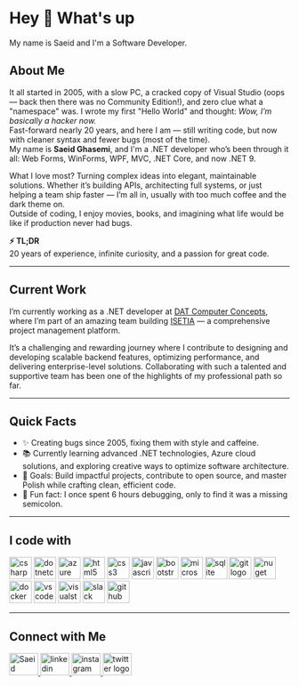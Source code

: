 <h1 align="left">Hey 👋 What's up</h1>

<p align="left">My name is Saeid and I'm a Software Developer.</p>

## About Me

It all started in 2005, with a slow PC, a cracked copy of Visual Studio (oops — back then there was no Community Edition!), and zero clue what a "namespace" was. I wrote my first "Hello World" and thought: *Wow, I’m basically a hacker now.*  
Fast-forward nearly 20 years, and here I am — still writing code, but now with cleaner syntax and fewer bugs (most of the time).  
My name is **Saeid Ghasemi**, and I'm a .NET developer who’s been through it all: Web Forms, WinForms, WPF, MVC, .NET Core, and now .NET 9.

What I love most? Turning complex ideas into elegant, maintainable solutions. Whether it’s building APIs, architecting full systems, or just helping a team ship faster — I’m all in, usually with too much coffee and the dark theme on.  
Outside of coding, I enjoy movies, books, and imagining what life would be like if production never had bugs.

**⚡ TL;DR**  
20 years of experience, infinite curiosity, and a passion for great code.

---

## Current Work

I’m currently working as a .NET developer at [DAT Computer Concepts](https://datcomputerconcepts.com), where I’m part of an amazing team building [ISETIA](https://isetia.com) — a comprehensive project management platform.

It’s a challenging and rewarding journey where I contribute to designing and developing scalable backend features, optimizing performance, and delivering enterprise-level solutions. Collaborating with such a talented and supportive team has been one of the highlights of my professional path so far.

---

## Quick Facts

- ✨ Creating bugs since 2005, fixing them with style and caffeine.  
- 📚 Currently learning advanced .NET technologies, Azure cloud solutions, and exploring creative ways to optimize software architecture.  
- 🎯 Goals: Build impactful projects, contribute to open source, and master Polish while crafting clean, efficient code.  
- 🎲 Fun fact: I once spent 6 hours debugging, only to find it was a missing semicolon.

---

## I code with

<div align="left">
  <img src="https://skillicons.dev/icons?i=cs" height="40" alt="csharp logo" />
  <img src="https://cdn.jsdelivr.net/gh/devicons/devicon/icons/dotnetcore/dotnetcore-original.svg" height="40" alt="dotnetcore logo" />
  <img src="https://cdn.jsdelivr.net/gh/devicons/devicon/icons/azure/azure-original.svg" height="40" alt="azure logo" />
  <img src="https://cdn.jsdelivr.net/gh/devicons/devicon/icons/html5/html5-original.svg" height="40" alt="html5 logo" />
  <img src="https://cdn.jsdelivr.net/gh/devicons/devicon/icons/css3/css3-original.svg" height="40" alt="css3 logo" />
  <img src="https://cdn.jsdelivr.net/gh/devicons/devicon/icons/javascript/javascript-original.svg" height="40" alt="javascript logo" />
  <img src="https://cdn.jsdelivr.net/gh/devicons/devicon/icons/bootstrap/bootstrap-original.svg" height="40" alt="bootstrap logo" />
  <img src="https://cdn.jsdelivr.net/gh/devicons/devicon/icons/microsoftsqlserver/microsoftsqlserver-plain.svg" height="40" alt="microsoftsqlserver logo" />
  <img src="https://cdn.jsdelivr.net/gh/devicons/devicon/icons/sqlite/sqlite-original.svg" height="40" alt="sqlite logo" />
  <img src="https://cdn.jsdelivr.net/gh/devicons/devicon/icons/git/git-original.svg" height="40" alt="git logo" />
  <img src="https://cdn.jsdelivr.net/gh/devicons/devicon/icons/nuget/nuget-original.svg" height="40" alt="nuget logo" />
  <img src="https://cdn.jsdelivr.net/gh/devicons/devicon/icons/docker/docker-original.svg" height="40" alt="docker logo" />
  <img src="https://cdn.jsdelivr.net/gh/devicons/devicon/icons/vscode/vscode-original.svg" height="40" alt="vscode logo" />
  <img src="https://cdn.jsdelivr.net/gh/devicons/devicon/icons/visualstudio/visualstudio-plain.svg" height="40" alt="visualstudio logo" />
  <img src="https://cdn.jsdelivr.net/gh/devicons/devicon/icons/slack/slack-original.svg" height="40" alt="slack logo" />
  <img src="https://cdn.jsdelivr.net/gh/devicons/devicon/icons/github/github-original.svg" height="40" alt="github logo" />
</div>

---

## Connect with Me

<div align="left">
  <a href="https://sagharmax.com/" target="_blank">
    <img src="https://sagharmax.com/images/Saeid_Ghasemi.ico" width="52" height="40" alt="Saeid Ghasemi's logo" />
  </a>
  <a href="https://www.linkedin.com/in/sagharmax/" target="_blank">
    <img src="https://raw.githubusercontent.com/maurodesouza/profile-readme-generator/master/src/assets/icons/social/linkedin/default.svg" width="52" height="40" alt="linkedin logo" />
  </a>
  <a href="https://www.instagram.com/sagharmax/" target="_blank">
    <img src="https://raw.githubusercontent.com/maurodesouza/profile-readme-generator/master/src/assets/icons/social/instagram/default.svg" width="52" height="40" alt="instagram logo" />
  </a>
  <a href="https://x.com/SagharMax" target="_blank">
    <img src="https://raw.githubusercontent.com/maurodesouza/profile-readme-generator/master/src/assets/icons/social/twitter/default.svg" width="52" height="40" alt="twitter logo" />
  </a>
</div>
